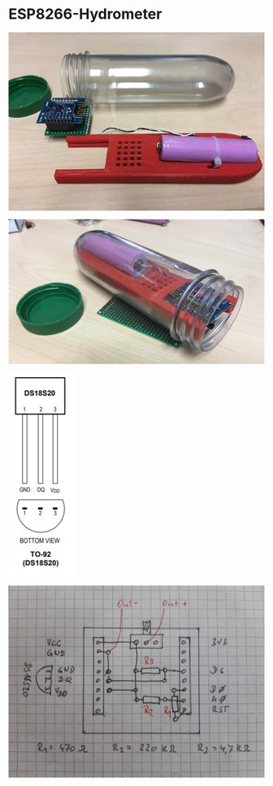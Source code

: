# ESP8266-Hydrometer

![](iSpindel_1.jpg)

![](iSpindel_2.jpg)

![](DS18S20.png)

![](Schaltung_iSpindel.jpg)

